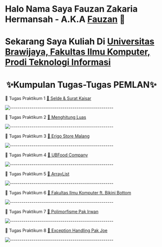 # Halo Nama Saya Fauzan Zakaria Hermansah - A.K.A [Fauzan](https://www.instagram.com/fauzan.hermansah) 👋
# Sekarang Saya Kuliah Di [Universitas Brawijaya, Fakultas Ilmu Komputer, Prodi Teknologi Informasi](https://filkom.ub.ac.id/s1-ti/) 

<h1 align="center">✨Kumpulan Tugas-Tugas PEMLAN✨</h1>

📁 Tugas Praktikum 1
[📝 Selde & Surat Kaisar](https://github.com/fauzanzakaria/UAP-KINERJA/tree/main/Tugas1)

![-----------------------------------------------------](https://raw.githubusercontent.com/andreasbm/readme/master/assets/lines/aqua.png)

📁 Tugas Praktikum 2
[📝 Menghitung Luas](https://github.com/fauzanzakaria/UAP-KINERJA/tree/main/Tugas2)

![-----------------------------------------------------](https://raw.githubusercontent.com/andreasbm/readme/master/assets/lines/aqua.png)

📁 Tugas Praktikum 3
[📝 Erigo Store Malang](https://github.com/fauzanzakaria/UAP-KINERJA/tree/main/Tugas3)

![-----------------------------------------------------](https://raw.githubusercontent.com/andreasbm/readme/master/assets/lines/aqua.png)

📁 Tugas Praktikum 4
[📝 UBFood Company](https://github.com/fauzanzakaria/UAP-KINERJA/tree/main/Tugas4)

![-----------------------------------------------------](https://raw.githubusercontent.com/andreasbm/readme/master/assets/lines/aqua.png)

📁 Tugas Praktikum 5
[📝 ArrayList](https://github.com/fauzanzakaria/UAP-KINERJA/tree/main/Tugas5)

![-----------------------------------------------------](https://raw.githubusercontent.com/andreasbm/readme/master/assets/lines/aqua.png)

📁 Tugas Praktikum 6
[📝 Fakultas Ilmu Komputer ft. Bikini Bottom](https://github.com/fauzanzakaria/UAP-KINERJA/tree/main/Tugas6)

![-----------------------------------------------------](https://raw.githubusercontent.com/andreasbm/readme/master/assets/lines/aqua.png)

📁 Tugas Praktikum 7
[📝 Polimorfisme Pak Irwan](https://github.com/fauzanzakaria/UAP-KINERJA/tree/main/Tugas7)

![-----------------------------------------------------](https://raw.githubusercontent.com/andreasbm/readme/master/assets/lines/aqua.png)

📁 Tugas Praktikum 8
[📝 Exception Handling Pak Joe](https://github.com/fauzanzakaria/UAP-KINERJA/tree/main/Tugas8)

![-----------------------------------------------------](https://raw.githubusercontent.com/andreasbm/readme/master/assets/lines/aqua.png)
